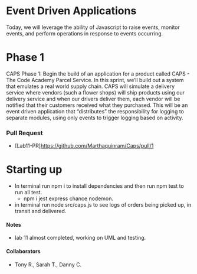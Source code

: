 # Event Driven Applications
Today, we will leverage the ability of Javascript to raise events, monitor events, and perform operations in response to events occurring.

# Phase 1
CAPS Phase 1: Begin the build of an application for a product called CAPS - The Code Academy Parcel Service. In this sprint, we’ll build out a system that emulates a real world supply chain. CAPS will simulate a delivery service where vendors (such a flower shops) will ship products using our delivery service and when our drivers deliver them, each vendor will be notified that their customers received what they purchased.
This will be an event driven application that “distributes” the responsibility for logging to separate modules, using only events to trigger logging based on activity.

### Pull Request

- [Lab11-PR]<https://github.com/Marthaquinram/Caps/pull/1>


# Starting up


- In terminal run npm i to install dependencies and then run npm test to run all test.
  - npm i jest express chance nodemon.
- in terminal run node src/caps.js to see logs of orders being picked up, in transit and delivered.

#### Notes

- lab 11 almost completed, working on UML and testing.

#### Collaborators
- Tony R., Sarah T., Danny C.
